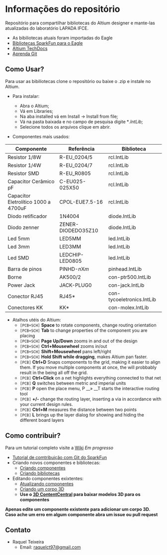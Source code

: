 Informações do repositório
==========================

Repositório para compartilhar bibliotecas do Altium designer e mante-las atualizadas do laboratório LAPADA IFCE.

* As bibiliotecas atuais foram importadas do Eagle
* [Bibliotecas SparkFun para o Eagle](https://github.com/sparkfun/SparkFun-Eagle-Libraries)
* [Altium TechDocs](http://techdocs.altium.com/)
* [Aprenda Git](https://git-scm.com/book/pt-br/v1/Primeiros-passos)

Como Usar?
----------

Para usar as bibiliotecas clone o repositório ou baixe o .zip e instale no Altium. 
* Para instalar:
    * Abra o Altium;
    * Vá em Libraries;
    * Na aba installed vá em Install -> Install from file;
    * Vá na pasta baixada e no campo de pesquisa digite **.IntLib*;
    * Selecione todos os arquivos clique em abrir.
    
* Componentes mais usados:

| Componente              | Referência          | Biblioteca     |
| ----------------------- | ------------------- | -------------- |
| Resistor 1/8W           | R-EU_0204/5         | rcl.IntLib     |
| Resistor 1/4W           | R-EU_0204/7         | rcl.IntLib     |
| Resistor SMD            | R-EU_R0805          | rcl.IntLib     |
| Capacitor Cerâmico pF   | C-EU025-025X50      | rcl.IntLib     |
| Capacitor Eletrolítico 1000 a 4700uF  | CPOL-EUE7.5-16      | rcl.IntLib     |
| Diodo retificador       | 1N4004              | diode.IntLib   |
| Diodo zenner            | ZENER-DIODEDO35Z10  | diode.IntLib   |
| Led 5mm                 | LED5MM              | led.IntLib     |
| Led 3mm                 | LED3MM              | led.IntLib     |
| Led SMD                 | LEDCHIP-LED0805     | led.IntLib     |
| Barra de pinos          | PINHD-*n*X*m*       | pinhead.IntLib |
| Borne                   | AK500/2             | con-ptr500.IntLib |
| Power Jack              | JACK-PLUG0          | con-jack.IntLib |
| Conector RJ45           | RJ45*               | con-tycoeletronics.IntLib |
| Conectores KK           | KK*                 | con-molex.IntLib |

* Atalhos utéis do Altium:
    * `[PCB+SCH]` **Space** to rotate components, change routing orientation
    * `[PCB+SCH]` **Tab** to change properties of the component you are placing
    * `[PCB+SCH]` **Page Up/Down** zooms in and out of the design
    * `[PCB+SCH]` **Ctrl+Mousewheel** zooms in/out
    * `[PCB+SCH]` **Shift+Mousewheel** pans left/right
    * `[PCB+SCH]` **Hold Shift while dragging**, makes Altium pan faster.
    * `[PCB]` **Ctrl+D** Snaps components to the grid, making it easier to align them. If you move multiple components at once, the will probbably result in the being all off the grid.
    * `[PCB]` **Ctrl+Click** on a net highlights everything connected to that net
    * `[PCB]` **Q** switches between metric and imperial units
    * `[PCB]` **P** open the place menu, P __» __T starts the interactive routing tool
    * `[PCB]` **+/-** change the routing layer, inserting a via in accordance with your current design rules.
    * `[PCB]` **Ctrl+M** measures the distance between two points
    * `[PCB]` **L** brings up the layer dialog for showing and hiding the different board layers

Como contribuir?
----------------

Para um tutorial completo visite a [Wiki](https://github.com/raquelct/bibliotecas_altium/wiki) *Em progresso*

* [Tutorial de comtribuição com Git do SparkFun](https://learn.sparkfun.com/tutorials/using-github-to-share-with-sparkfun)
* Criando novos componentes e bibliotecas:
    * [Criando componentes](http://techdocs.altium.com/display/ADOH/Creating+Library+Components+Tutorial)
    * [Criando bibliotecas](http://techdocs.altium.com/display/ADOH/Building+an+Integrated+Library)
* Editando componentes exixtentes:
    * [Atualizando componentes](http://techdocs.altium.com/display/ADOH/Keeping+Components+Up-To-Date)
    * [Criando um corpo 3D](http://techdocs.altium.com/display/ADRR/PCB_Obj-3DBody((3D+Body))_AD)
    * **Use o [3D ContentCentral](https://www.3dcontentcentral.com/Default.aspx) para baixar modelos 3D para os componentes**
    
**Apenas edite um componente existente para adicionar um corpo 3D. Caso ache um erro em algum componente abra um issue ou pull request**
  
Contato
-------

* Raquel Teixeira 
    * Email: raquelct97@gmail.com
